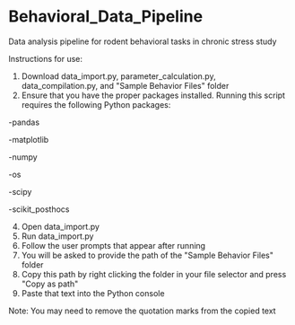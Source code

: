 # Behavioral_Data_Pipeline
Data analysis pipeline for rodent behavioral tasks in chronic stress study

Instructions for use:
1. Download data_import.py, parameter_calculation.py, data_compilation.py, and "Sample Behavior Files" folder
2. Ensure that you have the proper packages installed. Running this script requires the following Python packages: 

-pandas

-matplotlib

-numpy

-os

-scipy

-scikit_posthocs

4. Open data_import.py
5. Run data_import.py
6. Follow the user prompts that appear after running
7. You will be asked to provide the path of the "Sample Behavior Files" folder
8. Copy this path by right clicking the folder in your file selector and press "Copy as path"
9. Paste that text into the Python console

Note: You may need to remove the quotation marks from the copied text
